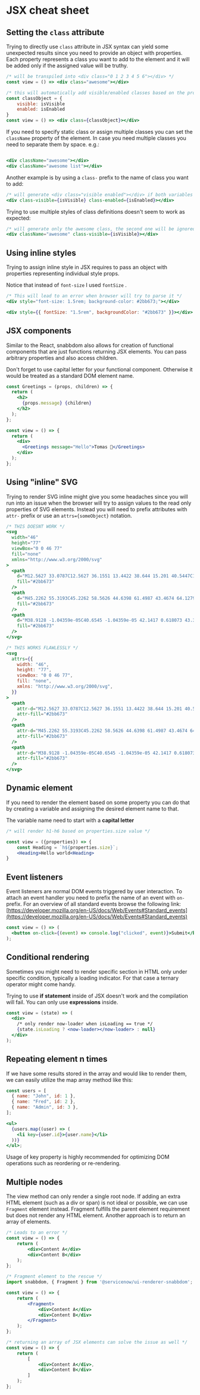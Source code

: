 # JSX cheat sheet

## Setting the **`class`** attribute

Trying to directly use `class` attribute in JSX syntax can yield some unexpected results since you need to provide an object with properties. Each property represents a class you want to add to the element and it will be added only if the assigned value will be truthy.

```jsx
/* will be transpiled into <div class="0 1 2 3 4 5 6"></div> */
const view = () => <div class="awesome"></div>

/* this will automatically add visible/enabled classes based on the provided expressions */
const classObject = {
	visible: isVisible
	enabled: isEnabled
}
const view = () => <div class={classObject}></div>

```

If you need to specify static class or assign multiple classes you can set the `className` property of the element. In case you need multiple classes you need to separate them by space. e.g.:

```jsx

<div className="awesome"></div>
<div className="awesome list"></div>
```

Another example is by using a `class-` prefix to the name of class you want to add:

```jsx
/* will generate <div class="visible enabled"></div> if both variables are true */
<div class-visible={isVisible} class-enabled={isEnabled}></div>
```

Trying to use multiple styles of class definitions doesn't seem to work as expected:

```jsx
/* will generate only the awesome class, the second one will be ignored */
<div className="awesome" class-visible={isVisible}></div>
```

## Using inline styles

Trying to assign inline style in JSX requires to pass an object with properties representing individual style props.

Notice that instead of `font-size` I used `fontSize` .

```jsx
/* This will lead to an error when browser will try to parse it */
<div style="font-size: 1.5rem; background-color: #2bb673;"></div>

<div style={{ fontSize: "1.5rem", backgroundColor: "#2bb673" }}></div>
```

## JSX components

Similar to the React, snabbdom also allows for creation of functional components that are just functions returning JSX elements. You can pass arbitrary properties and also access children.

Don't forget to use capital letter for your functional component. Otherwise it would be treated as a standard DOM element name.

```jsx
const Greetings = (props, children) => {
  return (
    <h2>
      {props.message} {children}
    </h2>
  );
};

const view = () => {
  return (
    <div>
      <Greetings message="Hello">Tomas 👋</Greetings>
    </div>
  );
};
```

## Using "inline" SVG

Trying to render SVG inline might give you some headaches since you will run into an issue when the browser will try to assign values to the read only properties of SVG elements. Instead you will need to prefix attributes with `attr-` prefix or use an `attrs={someObject}` notation.

```jsx
/* THIS DOESNT WORK */
<svg
  width="46"
  height="77"
  viewBox="0 0 46 77"
  fill="none"
  xmlns="http://www.w3.org/2000/svg"
>
  <path
    d="M12.5627 33.0787C12.5627 36.1551 13.4422 38.644 15.201 40.5447C16.9601 42.4467 19.4308 43.397 22.6135 43.397C25.7955 43.397 28.2664 42.4467 30.0252 40.5447C31.784 38.644 32.6635 36.1551 32.6635 33.0787C32.6635 30.003 31.784 27.5142 30.0252 25.6119C28.2664 23.7115 25.7955 22.7603 22.6135 22.7603C19.4308 22.7603 16.9601 23.7115 15.201 25.6119C13.4422 27.5142 12.5627 30.003 12.5627 33.0787ZM0 33.0787C0 29.8353 0.58653 26.8994 1.75876 24.27C2.93118 21.6422 4.5357 19.3913 6.57506 17.5171C8.61192 15.6439 11.0135 14.2036 13.7772 13.1963C16.5409 12.1899 19.4854 11.6866 22.6135 11.6866C25.7394 11.6866 28.6854 12.1899 31.4493 13.1963C34.2128 14.2036 36.6126 15.6439 38.652 17.5171C40.6889 19.3913 42.2952 21.6422 43.4674 24.27C44.6398 26.8994 45.2262 29.8353 45.2262 33.0787C45.2262 36.3228 44.6398 39.2589 43.4674 41.8865C42.2952 44.5159 40.6889 46.7668 38.652 48.6401C36.6126 50.5141 34.2128 51.9538 31.4493 52.9602C28.6854 53.9667 25.7394 54.4698 22.6135 54.4698C19.4854 54.4698 16.5409 53.9667 13.7772 52.9602C11.0135 51.9538 8.61192 50.5141 6.57506 48.6401C4.5357 46.7668 2.93118 44.5159 1.75876 41.8865C0.58653 39.2589 0 36.3228 0 33.0787Z"
    fill="#2bb673"
  />
  <path
    d="M45.2262 55.3193C45.2262 58.5626 44.6398 61.4987 43.4674 64.1279C42.2951 66.7557 40.6905 69.0066 38.6512 70.8808C36.6143 72.7541 34.2128 74.1944 31.4491 75.2016C28.6852 76.208 25.7411 76.7113 22.6127 76.7113C19.4869 76.7113 16.5407 76.208 13.7772 75.2016C11.0135 74.1944 8.61358 72.7541 6.57423 70.8808C4.5373 69.0066 2.93118 66.7557 1.75876 64.1279C0.58653 61.4987 0 58.5626 0 55.3193H12.5627C12.5627 58.3949 13.4422 60.8838 15.201 62.7861C16.9601 64.6866 19.4308 65.6378 22.6127 65.6378C25.7955 65.6378 28.2662 64.6866 30.0252 62.7861C31.784 60.8838 32.6635 58.3949 32.6635 55.3193H45.2262Z"
    fill="#2bb673"
  />
  <path
    d="M38.9128 -1.04359e-05C40.6545 -1.04359e-05 42.1417 0.618073 43.376 1.8526C44.6091 3.08876 45.2262 4.57934 45.2262 6.32385C45.2262 8.06852 44.6091 9.55877 43.376 10.7951C42.1417 12.0313 40.6545 12.6477 38.9128 12.6477C37.171 12.6477 35.6822 12.0313 34.4489 10.7951C33.2147 9.55877 32.5983 8.06852 32.5983 6.32385C32.5983 4.57934 33.2147 3.08876 34.4489 1.8526C35.6822 0.618073 37.171 -1.04359e-05 38.9128 -1.04359e-05Z"
    fill="#2bb673"
  />
</svg>
```

```jsx
/* THIS WORKS FLAWLESSLY */
<svg
  attrs={{
    width: "46",
    height: "77",
    viewBox: "0 0 46 77",
    fill: "none",
    xmlns: "http://www.w3.org/2000/svg",
  }}
>
  <path
    attr-d="M12.5627 33.0787C12.5627 36.1551 13.4422 38.644 15.201 40.5447C16.9601 42.4467 19.4308 43.397 22.6135 43.397C25.7955 43.397 28.2664 42.4467 30.0252 40.5447C31.784 38.644 32.6635 36.1551 32.6635 33.0787C32.6635 30.003 31.784 27.5142 30.0252 25.6119C28.2664 23.7115 25.7955 22.7603 22.6135 22.7603C19.4308 22.7603 16.9601 23.7115 15.201 25.6119C13.4422 27.5142 12.5627 30.003 12.5627 33.0787ZM0 33.0787C0 29.8353 0.58653 26.8994 1.75876 24.27C2.93118 21.6422 4.5357 19.3913 6.57506 17.5171C8.61192 15.6439 11.0135 14.2036 13.7772 13.1963C16.5409 12.1899 19.4854 11.6866 22.6135 11.6866C25.7394 11.6866 28.6854 12.1899 31.4493 13.1963C34.2128 14.2036 36.6126 15.6439 38.652 17.5171C40.6889 19.3913 42.2952 21.6422 43.4674 24.27C44.6398 26.8994 45.2262 29.8353 45.2262 33.0787C45.2262 36.3228 44.6398 39.2589 43.4674 41.8865C42.2952 44.5159 40.6889 46.7668 38.652 48.6401C36.6126 50.5141 34.2128 51.9538 31.4493 52.9602C28.6854 53.9667 25.7394 54.4698 22.6135 54.4698C19.4854 54.4698 16.5409 53.9667 13.7772 52.9602C11.0135 51.9538 8.61192 50.5141 6.57506 48.6401C4.5357 46.7668 2.93118 44.5159 1.75876 41.8865C0.58653 39.2589 0 36.3228 0 33.0787Z"
    attr-fill="#2bb673"
  />
  <path
    attr-d="M45.2262 55.3193C45.2262 58.5626 44.6398 61.4987 43.4674 64.1279C42.2951 66.7557 40.6905 69.0066 38.6512 70.8808C36.6143 72.7541 34.2128 74.1944 31.4491 75.2016C28.6852 76.208 25.7411 76.7113 22.6127 76.7113C19.4869 76.7113 16.5407 76.208 13.7772 75.2016C11.0135 74.1944 8.61358 72.7541 6.57423 70.8808C4.5373 69.0066 2.93118 66.7557 1.75876 64.1279C0.58653 61.4987 0 58.5626 0 55.3193H12.5627C12.5627 58.3949 13.4422 60.8838 15.201 62.7861C16.9601 64.6866 19.4308 65.6378 22.6127 65.6378C25.7955 65.6378 28.2662 64.6866 30.0252 62.7861C31.784 60.8838 32.6635 58.3949 32.6635 55.3193H45.2262Z"
    attr-fill="#2bb673"
  />
  <path
    attr-d="M38.9128 -1.04359e-05C40.6545 -1.04359e-05 42.1417 0.618073 43.376 1.8526C44.6091 3.08876 45.2262 4.57934 45.2262 6.32385C45.2262 8.06852 44.6091 9.55877 43.376 10.7951C42.1417 12.0313 40.6545 12.6477 38.9128 12.6477C37.171 12.6477 35.6822 12.0313 34.4489 10.7951C33.2147 9.55877 32.5983 8.06852 32.5983 6.32385C32.5983 4.57934 33.2147 3.08876 34.4489 1.8526C35.6822 0.618073 37.171 -1.04359e-05 38.9128 -1.04359e-05Z"
    attr-fill="#2bb673"
  />
</svg>
```

## Dynamic element

If you need to render the element based on some property you can do that by creating a variable and assigning the desired element name to that.

The variable name need to start with a **capital letter**

```jsx
/* will render h1-h6 based on properties.size value */

const view = ({properties}) => {
	const Heading = `h${properties.size}`;
	<Heading>Hello world<Heading>
}
```

## Event listeners

Event listeners are normal DOM events triggered by user interaction. To attach an event handler you need to prefix the name of an event with `on-` prefix. For an overview of all standard events browse the following link: [https://developer.mozilla.org/en-US/docs/Web/Events#Standard_events](https://developer.mozilla.org/en-US/docs/Web/Events#Standard_events)

```jsx
const view = () => (
  <button on-click={(event) => console.log("clicked", event)}>Submit</button>
);
```

## Conditional rendering

Sometimes you might need to render specific section in HTML only under specific condition, typically a loading indicator. For that case a ternary operator might come handy.

Trying to use **if** **statement** inside of JSX doesn't work and the compilation will fail. You can only use **expressions** inside.

```jsx
const view = (state) => (
  <div>
    /* only render now-loader when isLoading == true */
    {state.isLoading ? <now-loader></now-loader> : null}
  </div>
);
```

## Repeating element n times

If we have some results stored in the array and would like to render them, we can easily utilize the map array method like this:

```jsx
const users = [
  { name: "John", id: 1 },
  { name: "Fred", id: 2 },
  { name: "Admin", id: 3 },
];

<ul>
  {users.map((user) => (
    <li key={user.id}>{user.name}</li>
  ))}
</ul>;
```

Usage of key property is highly recommended for optimizing DOM operations such as reordering or re-rendering.

## Multiple nodes

The view method can only render a single root node. If adding an extra HTML element (such as a div or span) is not ideal or possible, we can use `Fragment` element instead. Fragment fulfills the parent element requirement but does not render any HTML element. Another approach is to return an array of elements.

```jsx
/* Leads to an error */
const view = () => {
	return (
		<div>Content A</div>
		<div>Content B</div>
	);
};

/* Fragment element to the rescue */
import snabbdom, { Fragment } from '@servicenow/ui-renderer-snabbdom';

const view = () => {
	return (
		<Fragment>
			<div>Content A</div>
			<div>Content B</div>
		</Fragment>
	);
};

/* returning an array of JSX elements can solve the issue as well */
const view = () => {
	return (
		[
			<div>Content A</div>,
			<div>Content B</div>
		]
	);
};
```
